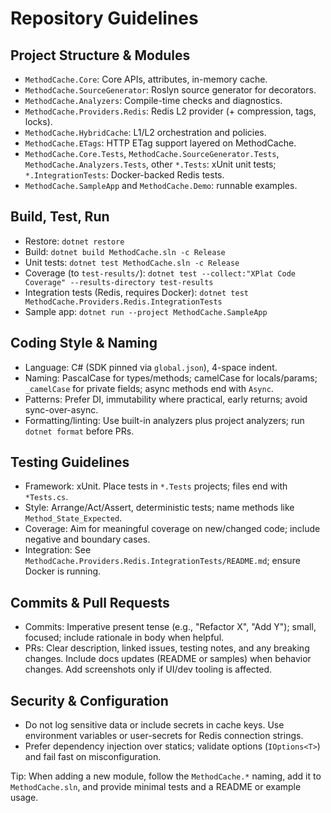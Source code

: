 # Repository Guidelines

## Project Structure & Modules
- `MethodCache.Core`: Core APIs, attributes, in-memory cache.
- `MethodCache.SourceGenerator`: Roslyn source generator for decorators.
- `MethodCache.Analyzers`: Compile-time checks and diagnostics.
- `MethodCache.Providers.Redis`: Redis L2 provider (+ compression, tags, locks).
- `MethodCache.HybridCache`: L1/L2 orchestration and policies.
- `MethodCache.ETags`: HTTP ETag support layered on MethodCache.
- `MethodCache.Core.Tests`, `MethodCache.SourceGenerator.Tests`, `MethodCache.Analyzers.Tests`, other `*.Tests`: xUnit unit tests; `*.IntegrationTests`: Docker-backed Redis tests.
- `MethodCache.SampleApp` and `MethodCache.Demo`: runnable examples.

## Build, Test, Run
- Restore: `dotnet restore`
- Build: `dotnet build MethodCache.sln -c Release`
- Unit tests: `dotnet test MethodCache.sln -c Release`
- Coverage (to `test-results/`): `dotnet test --collect:"XPlat Code Coverage" --results-directory test-results`
- Integration tests (Redis, requires Docker): `dotnet test MethodCache.Providers.Redis.IntegrationTests`
- Sample app: `dotnet run --project MethodCache.SampleApp`

## Coding Style & Naming
- Language: C# (SDK pinned via `global.json`), 4-space indent.
- Naming: PascalCase for types/methods; camelCase for locals/params; `_camelCase` for private fields; async methods end with `Async`.
- Patterns: Prefer DI, immutability where practical, early returns; avoid sync-over-async.
- Formatting/linting: Use built-in analyzers plus project analyzers; run `dotnet format` before PRs.

## Testing Guidelines
- Framework: xUnit. Place tests in `*.Tests` projects; files end with `*Tests.cs`.
- Style: Arrange/Act/Assert, deterministic tests; name methods like `Method_State_Expected`.
- Coverage: Aim for meaningful coverage on new/changed code; include negative and boundary cases.
- Integration: See `MethodCache.Providers.Redis.IntegrationTests/README.md`; ensure Docker is running.

## Commits & Pull Requests
- Commits: Imperative present tense (e.g., "Refactor X", "Add Y"); small, focused; include rationale in body when helpful.
- PRs: Clear description, linked issues, testing notes, and any breaking changes. Include docs updates (README or samples) when behavior changes. Add screenshots only if UI/dev tooling is affected.

## Security & Configuration
- Do not log sensitive data or include secrets in cache keys. Use environment variables or user-secrets for Redis connection strings.
- Prefer dependency injection over statics; validate options (`IOptions<T>`) and fail fast on misconfiguration.

Tip: When adding a new module, follow the `MethodCache.*` naming, add it to `MethodCache.sln`, and provide minimal tests and a README or example usage.
